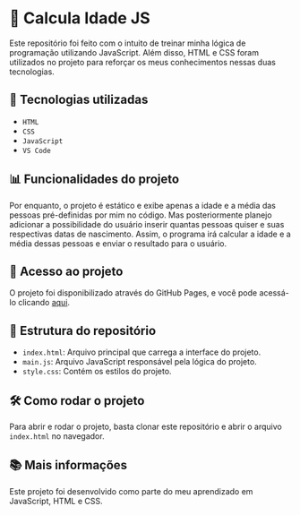 # 🧮 Calcula Idade JS

Este repositório foi feito com o intuito de treinar minha lógica de programação utilizando JavaScript. Além disso, HTML e CSS foram utilizados no projeto para reforçar os meus conhecimentos nessas duas tecnologias.

## 🤖 Tecnologias utilizadas

- `HTML`
- `CSS`
- `JavaScript`
- `VS Code`

## 📊 Funcionalidades do projeto

Por enquanto, o projeto é estático e exibe apenas a idade e a média das pessoas pré-definidas por mim no código. Mas posteriormente planejo adicionar a possibilidade do usuário inserir quantas pessoas quiser e suas respectivas datas de nascimento. Assim, o programa irá calcular a idade e a média dessas pessoas e enviar o resultado para o usuário.

## 🚀 Acesso ao projeto

O projeto foi disponibilizado através do GitHub Pages, e você pode acessá-lo clicando [aqui](https://johnlaff.github.io/calculaidadejs/).

## 📁 Estrutura do repositório

- `index.html`: Arquivo principal que carrega a interface do projeto.
- `main.js`: Arquivo JavaScript responsável pela lógica do projeto.
- `style.css`: Contém os estilos do projeto.

## 🛠️ Como rodar o projeto

Para abrir e rodar o projeto, basta clonar este repositório e abrir o arquivo `index.html` no navegador.

## 📚 Mais informações

Este projeto foi desenvolvido como parte do meu aprendizado em JavaScript, HTML e CSS.